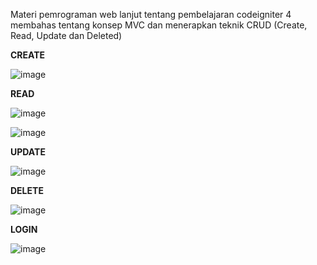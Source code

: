 Materi pemrograman web lanjut tentang pembelajaran codeigniter 4 membahas tentang konsep MVC dan menerapkan teknik CRUD (Create, Read, Update dan Deleted)

**CREATE**

![image](https://user-images.githubusercontent.com/48147326/161418306-9d40afc8-eb73-4fbe-b8f2-5c2b5ee18fe8.png)


**READ**


![image](https://user-images.githubusercontent.com/48147326/156876110-7a45b598-e2e3-4193-a264-baa61d11d994.png)

![image](https://user-images.githubusercontent.com/48147326/156911912-fa4e9362-7962-4086-ae69-c057770205c7.png)

**UPDATE**

![image](https://user-images.githubusercontent.com/48147326/179213302-a0450b56-b061-477b-bd30-a15757ff5403.png)


**DELETE**

![image](https://user-images.githubusercontent.com/48147326/179213467-4fc5d97e-a22d-4833-8fd4-f2775705de70.png)

**LOGIN**

![image](https://user-images.githubusercontent.com/48147326/179213552-3edfd31f-3651-4ddd-b9ad-87d907301e61.png)
